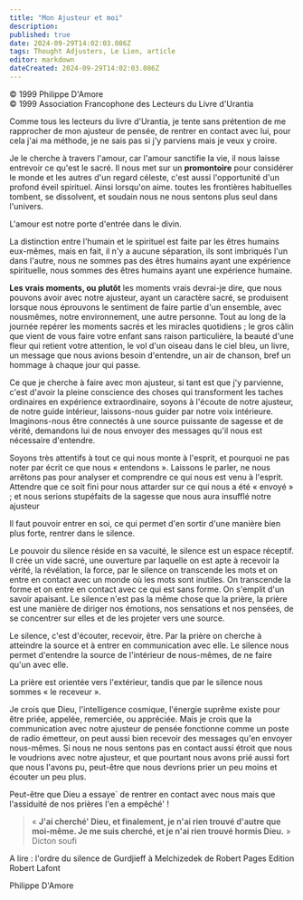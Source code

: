 ```yaml
---
title: "Mon Ajusteur et moi"
description: 
published: true
date: 2024-09-29T14:02:03.086Z
tags: Thought Adjusters, Le Lien, article
editor: markdown
dateCreated: 2024-09-29T14:02:03.086Z
---
```


<p class="v-card v-sheet theme--light grey lighten-3 px-2">© 1999 Philippe D'Amore<br>© 1999 Association Francophone des Lecteurs du Livre d'Urantia</p>

Comme tous les lecteurs du livre d'Urantia, je tente sans prétention de me rapprocher de mon ajusteur de pensée, de rentrer en contact avec lui, pour cela j'ai ma méthode, je ne sais pas si j'y parviens mais je veux y croire.

Je le cherche à travers l'amour, car l'amour sanctifie la vie, il nous laisse entrevoir ce qu'est le sacré. Il nous met sur un **promontoire** pour considérer le monde et les autres d'un regard céleste, c'est aussi l'opportunité d'un profond éveil spirituel. Ainsi lorsqu'on aime. toutes les frontières habituelles tombent, se dissolvent, et soudain nous ne nous sentons plus seul dans l'univers.

L'amour est notre porte d'entrée dans le divin.

La distinction entre l'humain et le spirituel est faite par les êtres humains eux-mêmes, mais en fait, il n'y a aucune séparation, ils sont imbriqués l'un dans l'autre, nous ne sommes pas des êtres humains ayant une expérience spirituelle, nous sommes des êtres humains ayant une expérience humaine.

**Les vrais moments, ou plutôt** les moments vrais devrai-je dire, que nous pouvons avoir avec notre ajusteur, ayant un caractère sacré, se produisent lorsque nous éprouvons le sentiment de faire partie d'un ensemble, avec nousmêmes, notre environnement, une autre personne. Tout au long de la journée repérer les moments sacrés et les miracles quotidiens ; le gros câlin que vient de vous faire votre enfant sans raison particulière, la beauté d'une fleur qui retient votre attention, le vol d'un oiseau dans le ciel bleu, un livre, un message que nous avions besoin d'entendre, un air de chanson, bref un hommage à chaque jour qui passe.

Ce que je cherche à faire avec mon ajusteur, si tant est que j'y parvienne, c'est d'avoir la pleine conscience des choses qui transforment les taches ordinaires en expérience extraordinaire, soyons à l'écoute de notre ajusteur, de notre guide intérieur, laissons-nous guider par notre voix intérieure. Imaginons-nous être connectés à une source puissante de sagesse et de vérité, demandons lui de nous envoyer des messages qu'il nous est nécessaire d'entendre.

Soyons très attentifs à tout ce qui nous monte à l'esprit, et pourquoi ne pas noter par écrit ce que nous « entendons ». Laissons le parler, ne nous arrêtons pas pour analyser et comprendre ce qui nous est venu à l'esprit. Attendre que ce soit fini pour nous attarder sur ce qui nous a été « envoyé » ; et nous serions stupéfaits de la sagesse que nous aura insufflé notre ajusteur

Il faut pouvoir entrer en soi, ce qui permet d'en sortir d'une manière bien plus forte, rentrer dans le silence.

Le pouvoir du silence réside en sa vacuité, le silence est un espace réceptif. Il crée un vide sacré, une ouverture par laquelle on est apte à recevoir la vérité, la révélation, la force, par le silence on transcende les mots et on entre en contact avec un monde où les mots sont inutiles. On transcende la forme et on entre en contact avec ce qui est sans forme. On s'emplit d'un savoir apaisant. Le silence n'est pas la même chose que la prière, la prière est une manière de diriger nos émotions, nos sensations et nos pensées, de se concentrer sur elles et de les projeter vers une source.

Le silence, c'est d'écouter, recevoir, être. Par la prière on cherche à atteindre la source et à entrer en communication avec elle. Le silence nous permet d'entendre la source de l'intérieur de nous-mêmes, de ne faire qu'un avec elle.

La prière est orientée vers l'extérieur, tandis que par le silence nous sommes « le receveur ».

Je crois que Dieu, l'intelligence cosmique, l'énergie suprême existe pour être priée, appelée, remerciée, ou appréciée. Mais je crois que la communication avec notre ajusteur de pensée fonctionne comme un poste de radio émetteur, on peut aussi bien recevoir des messages qu'en envoyer nous-mêmes. Si nous ne nous sentons pas en contact aussi étroit que nous le voudrions avec notre ajusteur, et que pourtant nous avons prié aussi fort que nous l'avons pu, peut-être que nous devrions prier un peu moins et écouter un peu plus.

Peut-être que Dieu a essaye` de rentrer en contact avec nous mais que l'assiduité de nos prières l'en a empêché' !


> « **J'ai cherché' Dieu, et finalement, je n'ai rien trouvé d'autre que moi-même. Je me suis cherché, et je n'ai rien trouvé hormis Dieu.** » Dicton soufi

A lire : l'ordre du silence de Gurdjieff à Melchizedek de Robert Pages Edition Robert Lafont

Philippe D'Amore